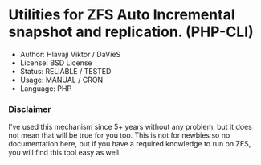 # Utilities for ZFS Auto Incremental snapshot and replication. (PHP-CLI)

* Author: Hlavaji Viktor / DaVieS
* License: BSD License
* Status: RELIABLE / TESTED
* Usage: MANUAL / CRON
* Language: PHP

### Disclaimer

I've used this mechanism since 5+ years without any problem, but it does not mean that will be true for you too.
This is not for newbies so no documentation here, but if you have a required knowledge to run on ZFS, you will find this tool easy as well.